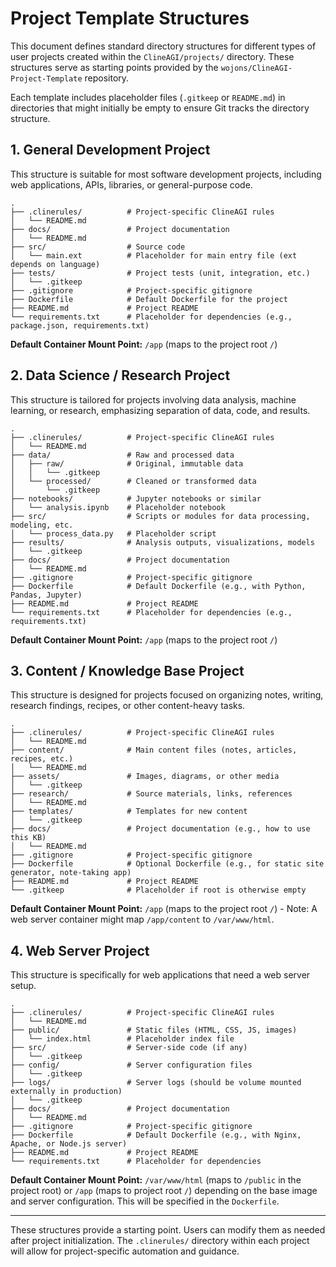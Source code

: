 # Project Template Structures

This document defines standard directory structures for different types of user projects created within the `ClineAGI/projects/` directory. These structures serve as starting points provided by the `wojons/ClineAGI-Project-Template` repository.

Each template includes placeholder files (`.gitkeep` or `README.md`) in directories that might initially be empty to ensure Git tracks the directory structure.

## 1. General Development Project

This structure is suitable for most software development projects, including web applications, APIs, libraries, or general-purpose code.

```
.
├── .clinerules/          # Project-specific ClineAGI rules
│   └── README.md
├── docs/                 # Project documentation
│   └── README.md
├── src/                  # Source code
│   └── main.ext          # Placeholder for main entry file (ext depends on language)
├── tests/                # Project tests (unit, integration, etc.)
│   └── .gitkeep
├── .gitignore            # Project-specific gitignore
├── Dockerfile            # Default Dockerfile for the project
├── README.md             # Project README
└── requirements.txt      # Placeholder for dependencies (e.g., package.json, requirements.txt)
```

**Default Container Mount Point:** `/app` (maps to the project root `/`)

## 2. Data Science / Research Project

This structure is tailored for projects involving data analysis, machine learning, or research, emphasizing separation of data, code, and results.

```
.
├── .clinerules/          # Project-specific ClineAGI rules
│   └── README.md
├── data/                 # Raw and processed data
│   ├── raw/              # Original, immutable data
│   │   └── .gitkeep
│   └── processed/        # Cleaned or transformed data
│       └── .gitkeep
├── notebooks/            # Jupyter notebooks or similar
│   └── analysis.ipynb    # Placeholder notebook
├── src/                  # Scripts or modules for data processing, modeling, etc.
│   └── process_data.py   # Placeholder script
├── results/              # Analysis outputs, visualizations, models
│   └── .gitkeep
├── docs/                 # Project documentation
│   └── README.md
├── .gitignore            # Project-specific gitignore
├── Dockerfile            # Default Dockerfile (e.g., with Python, Pandas, Jupyter)
├── README.md             # Project README
└── requirements.txt      # Placeholder for dependencies (e.g., requirements.txt)
```

**Default Container Mount Point:** `/app` (maps to the project root `/`)

## 3. Content / Knowledge Base Project

This structure is designed for projects focused on organizing notes, writing, research findings, recipes, or other content-heavy tasks.

```
.
├── .clinerules/          # Project-specific ClineAGI rules
│   └── README.md
├── content/              # Main content files (notes, articles, recipes, etc.)
│   └── README.md
├── assets/               # Images, diagrams, or other media
│   └── .gitkeep
├── research/             # Source materials, links, references
│   └── README.md
├── templates/            # Templates for new content
│   └── .gitkeep
├── docs/                 # Project documentation (e.g., how to use this KB)
│   └── README.md
├── .gitignore            # Project-specific gitignore
├── Dockerfile            # Optional Dockerfile (e.g., for static site generator, note-taking app)
├── README.md             # Project README
└── .gitkeep              # Placeholder if root is otherwise empty
```

**Default Container Mount Point:** `/app` (maps to the project root `/`) - Note: A web server container might map `/app/content` to `/var/www/html`.

## 4. Web Server Project

This structure is specifically for web applications that need a web server setup.

```
.
├── .clinerules/          # Project-specific ClineAGI rules
│   └── README.md
├── public/               # Static files (HTML, CSS, JS, images)
│   └── index.html        # Placeholder index file
├── src/                  # Server-side code (if any)
│   └── .gitkeep
├── config/               # Server configuration files
│   └── .gitkeep
├── logs/                 # Server logs (should be volume mounted externally in production)
│   └── .gitkeep
├── docs/                 # Project documentation
│   └── README.md
├── .gitignore            # Project-specific gitignore
├── Dockerfile            # Default Dockerfile (e.g., with Nginx, Apache, or Node.js server)
├── README.md             # Project README
└── requirements.txt      # Placeholder for dependencies
```

**Default Container Mount Point:** `/var/www/html` (maps to `/public` in the project root) or `/app` (maps to project root `/`) depending on the base image and server configuration. This will be specified in the `Dockerfile`.

---

These structures provide a starting point. Users can modify them as needed after project initialization. The `.clinerules/` directory within each project will allow for project-specific automation and guidance.
